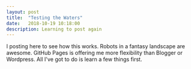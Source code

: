 ```yaml
---
layout: post
title:  "Testing the Waters"
date:   2018-10-19 10:18:00
description: Learning to post again
---
```


I posting here to see how this works. Robots in a fantasy landscape are awesome. GitHub Pages is offering me more flexibility than Blogger or Wordpress. All I've got to do is learn a few things first.

[jekyll-gh]: https://github.com/mojombo/jekyll
[jekyll]:    http://jekyllrb.com
